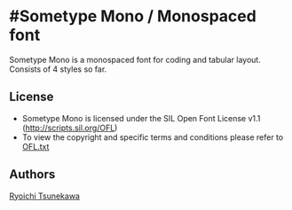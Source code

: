#Sometype Mono / Monospaced font
======================

Sometype Mono is a monospaced font for coding and tabular layout.
Consists of 4 styles so far.

## License

- Sometype Mono is licensed under the SIL Open Font License v1.1 (<http://scripts.sil.org/OFL>)
- To view the copyright and specific terms and conditions please refer to [OFL.txt](https://github.com/dharmatype/Sometype-Mono/blob/master/OFL.txt)

## Authors

[Ryoichi Tsunekawa](http://dharmatype.com)
